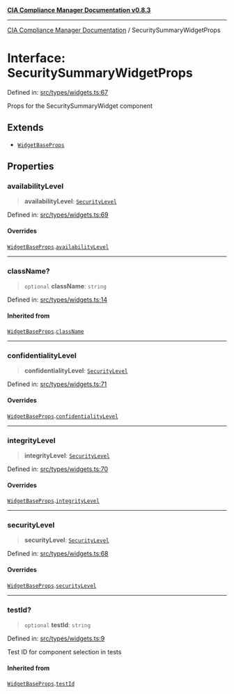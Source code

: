 [**CIA Compliance Manager Documentation v0.8.3**](../README.md)

***

[CIA Compliance Manager Documentation](../globals.md) / SecuritySummaryWidgetProps

# Interface: SecuritySummaryWidgetProps

Defined in: [src/types/widgets.ts:67](https://github.com/Hack23/cia-compliance-manager/blob/368d5a1330a94df78d48c65d28962bd0f7cab363/src/types/widgets.ts#L67)

Props for the SecuritySummaryWidget component

## Extends

- [`WidgetBaseProps`](WidgetBaseProps.md)

## Properties

### availabilityLevel

> **availabilityLevel**: [`SecurityLevel`](../type-aliases/SecurityLevel.md)

Defined in: [src/types/widgets.ts:69](https://github.com/Hack23/cia-compliance-manager/blob/368d5a1330a94df78d48c65d28962bd0f7cab363/src/types/widgets.ts#L69)

#### Overrides

[`WidgetBaseProps`](WidgetBaseProps.md).[`availabilityLevel`](WidgetBaseProps.md#availabilitylevel)

***

### className?

> `optional` **className**: `string`

Defined in: [src/types/widgets.ts:14](https://github.com/Hack23/cia-compliance-manager/blob/368d5a1330a94df78d48c65d28962bd0f7cab363/src/types/widgets.ts#L14)

#### Inherited from

[`WidgetBaseProps`](WidgetBaseProps.md).[`className`](WidgetBaseProps.md#classname)

***

### confidentialityLevel

> **confidentialityLevel**: [`SecurityLevel`](../type-aliases/SecurityLevel.md)

Defined in: [src/types/widgets.ts:71](https://github.com/Hack23/cia-compliance-manager/blob/368d5a1330a94df78d48c65d28962bd0f7cab363/src/types/widgets.ts#L71)

#### Overrides

[`WidgetBaseProps`](WidgetBaseProps.md).[`confidentialityLevel`](WidgetBaseProps.md#confidentialitylevel)

***

### integrityLevel

> **integrityLevel**: [`SecurityLevel`](../type-aliases/SecurityLevel.md)

Defined in: [src/types/widgets.ts:70](https://github.com/Hack23/cia-compliance-manager/blob/368d5a1330a94df78d48c65d28962bd0f7cab363/src/types/widgets.ts#L70)

#### Overrides

[`WidgetBaseProps`](WidgetBaseProps.md).[`integrityLevel`](WidgetBaseProps.md#integritylevel)

***

### securityLevel

> **securityLevel**: [`SecurityLevel`](../type-aliases/SecurityLevel.md)

Defined in: [src/types/widgets.ts:68](https://github.com/Hack23/cia-compliance-manager/blob/368d5a1330a94df78d48c65d28962bd0f7cab363/src/types/widgets.ts#L68)

#### Overrides

[`WidgetBaseProps`](WidgetBaseProps.md).[`securityLevel`](WidgetBaseProps.md#securitylevel)

***

### testId?

> `optional` **testId**: `string`

Defined in: [src/types/widgets.ts:9](https://github.com/Hack23/cia-compliance-manager/blob/368d5a1330a94df78d48c65d28962bd0f7cab363/src/types/widgets.ts#L9)

Test ID for component selection in tests

#### Inherited from

[`WidgetBaseProps`](WidgetBaseProps.md).[`testId`](WidgetBaseProps.md#testid)
